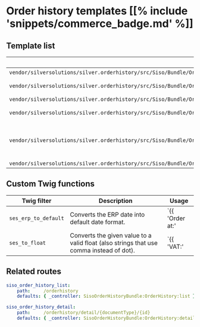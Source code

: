 # Order history templates [[% include 'snippets/commerce_badge.md' %]]

## Template list

|Path|Description|
|--- |--- |
|`vendor/silversolutions/silver.orderhistory/src/Siso/Bundle/OrderHistoryBundle/Resources/views/OrderHistory/list.html.twig`|Renders the list view of requested documents.|
|`vendor/silversolutions/silver.orderhistory/src/Siso/Bundle/OrderHistoryBundle/Resources/views/OrderHistory/Components/list_table.html.twig`|Renders the table with list of requested documents. Included in `views/OrderHistory/list.html.twig`.|
|`vendor/silversolutions/silver.orderhistory/src/Siso/Bundle/OrderHistoryBundle/Resources/views/OrderHistory/detail.html.twig`|Renders the detail view of the requested document.|
|`vendor/silversolutions/silver.orderhistory/src/Siso/Bundle/OrderHistoryBundle/Resources/views/OrderHistory/Components/header_default.html.twig`|Renders the header information for document detail. Included in `views/OrderHistory/detail.html.twig`.|
|`vendor/silversolutions/silver.orderhistory/src/Siso/Bundle/OrderHistoryBundle/Resources/views/OrderHistory/Components/fields.html.twig`|Contains blocks that render the content of the requested field for columns (defined in the configuration). Included in `views/OrderHistory/Components/list_table.html.twig` and `views/OrderHistory/detail.html.twig`.|
|`vendor/silversolutions/silver.orderhistory/src/Siso/Bundle/OrderHistoryBundle/Resources/views/OrderHistory/Components/user_menu.html.twig`||

## Custom Twig functions

|Twig filter|Description|Usage|
|--- |--- |--- |
|`ses_erp_to_default`|Converts the ERP date into default date format.|`{{ 'Order at:'|st_translate }} {{ response.OrderReference.IssueDate.value|ses_erp_to_default }} {{ response.OrderReference.IssueDate.value|ses_erp_to_default }}`|
|`ses_to_float`|Converts the given value to a valid float (also strings that use comma instead of dot).|`{{ 'VAT:'|st_translate }} {{ vat.TaxAmount.value|ses_to_float|price_format }}`|

## Related routes

``` yaml
siso_order_history_list:
    path:     /orderhistory
    defaults: { _controller: SisoOrderHistoryBundle:OrderHistory:list }

siso_order_history_detail:
    path:     /orderhistory/detail/{documentType}/{id}
    defaults: { _controller: SisoOrderHistoryBundle:OrderHistory:detail } 
```
